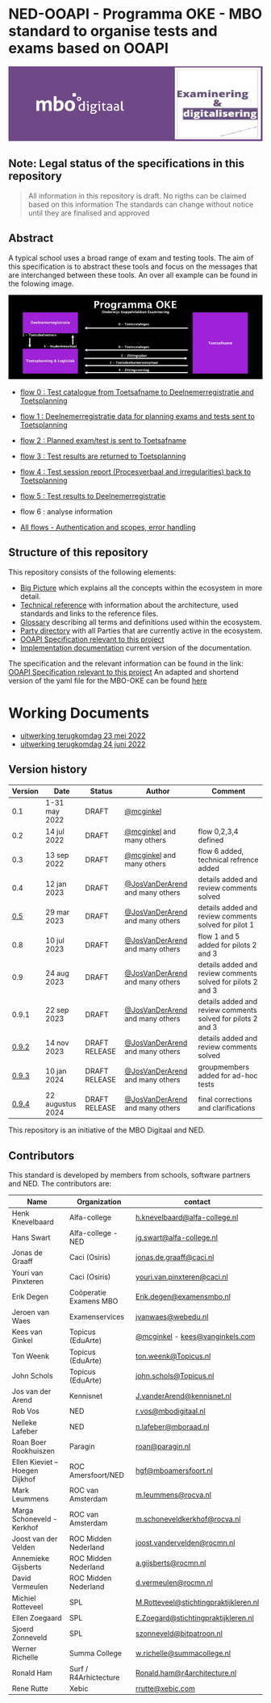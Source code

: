# NED-OOAPI - Programma OKE - MBO standard to organise tests and exams based on OOAPI
![](doc/diagrams/NED-logo.png)




## Note: Legal status of the specifications in this repository
 > All information in this repository is draft. No rigths can be claimed based on this information
 > The standards can change without notice until they are finalised and approved

## Abstract

A typical school uses a broad range of exam and testing tools. The aim of this specification is to abstract these tools and focus on the messages that are interchanged between these tools. An over all example can be found in the folowing image.

![Main](doc/diagrams/ProgrammaOKE.png)

- [flow 0 : Test catalogue from Toetsafname to Deelnemerregistratie and Toetsplanning](doc/flow0.md)
- [flow 1 : Deelnemerregistratie data for planning exams and tests sent to Toetsplanning](doc/flow1.md)
- [flow 2 : Planned exam/test is sent to Toetsafname](doc/flow2.md)
- [flow 3 : Test results are returned to Toetsplanning](doc/flow3.md)
- [flow 4 : Test session report (Procesverbaal and irregularities) back to Toetsplanning](doc/flow4.md)
- [flow 5 : Test results to Deelnemerregistratie](doc/flow5.md)
- flow 6 : analyse information

- [All flows - Authentication and scopes, error handling](doc/ErrorHandling.md)

## Structure of this repository

This repository consists of the following elements:
- [Big Picture](big-picture.md) which explains all the concepts within the ecosystem in more detail.
- [Technical reference](doc/technical-reference.md) with information about the architecture, used standards and links to the reference files.
- [Glossary](glossary.md) describing all terms and definitions used within the ecosystem.
- [Party directory](Party-Directory.md) with all Parties that are currently active in the ecosystem.
- [OOAPI Specification relevant to this project](specification/v5/docs.html)
- [Implementation documentation](doc/documents/MBO-toetsafname_specs_latest.pdf) current version of the documentation.

The specification and the relevant information can be found in the link: [OOAPI Specification relevant to this project](specification/v5/docs.html)
An adapted and shortend version of the yaml file for the MBO-OKE can be found [here](specification/ooapiv5_MBO.yaml)

# Working Documents
- [uitwerking terugkomdag 23 mei 2022](doc/documents/Examinering%20mbo%20-%20terugkomdag%2023mei%20-%20verwerkt.pdf)
- [uitwerking terugkomdag 24 juni 2022](doc/documents/Examinering%20mbo%20-%202e%20terugkomdag%2Baantekeningen.pptx)

## Version history

| Version | Date | Status | Author | Comment |
|---|---|---|---|---|
| 0.1 | 1-31 may 2022 | DRAFT | [@mcginkel](https://github.com/mcginkel) | |
| 0.2 | 14 jul 2022 | DRAFT | [@mcginkel](https://github.com/mcginkel) and many others | flow 0,2,3,4 defined |
| 0.3 | 13 sep 2022 | DRAFT | [@mcginkel](https://github.com/mcginkel) and many others | flow 6 added, technical refrence added |
| 0.4 | 12 jan 2023 | DRAFT | [@JosVanDerArend](https://github.com/JosVanderArend) and many others | details added and review comments solved |
| [0.5](https://github.com/NetwerkExamineringDigitalisering/NED-OOAPI/blob/v0.9.3/doc/documents/MBO-toetsafname%20specs%20v0.5%20-%2020230329%20met%20kleurmarkeringen.pdf) | 29 mar 2023 | DRAFT | [@JosVanDerArend](https://github.com/JosVanderArend) and many others | details added and review comments solved for pilot 1 |
| 0.8 | 10 jul 2023 | DRAFT | [@JosVanDerArend](https://github.com/JosVanderArend) and many others | flow 1 and 5 added for pilots 2 and 3 |
| 0.9 | 24 aug 2023 | DRAFT | [@JosVanDerArend](https://github.com/JosVanderArend) and many others | details added and review comments solved for pilots 2 and 3 |
| 0.9.1 | 22 sep 2023 | DRAFT | [@JosVanDerArend](https://github.com/JosVanderArend) and many others | details added and review comments solved for pilots 2 and 3 |
| [0.9.2](https://github.com/NetwerkExamineringDigitalisering/NED-OOAPI/blob/v0.9.3/doc/documents/MBO-toetsafname%20specs%20v0.9.2_20231114(reviewversie).pdf) | 14 nov 2023 | DRAFT RELEASE | [@JosVanDerArend](https://github.com/JosVanderArend) and many others | details added and review comments solved |
| [0.9.3](https://github.com/NetwerkExamineringDigitalisering/NED-OOAPI/blob/main/doc/documents/MBO-toetsafname%20specs%20v0.9.3_20240223(reviewversie).pdf) | 10 jan 2024 | DRAFT RELEASE | [@JosVanDerArend](https://github.com/JosVanderArend) and many others | groupmembers added for ad-hoc tests|
| [0.9.4](https://github.com/NetwerkExamineringDigitalisering/NED-OOAPI/blob/main/doc/documents/MBO-toetsafname%20specs%20v0.9.4_20240822(reviewversie).pdf) | 22 augustus 2024 | DRAFT RELEASE | [@JosVanDerArend](https://github.com/JosVanderArend) and many others | final corrections and clarifications|

This repository is an initiative of the MBO Digitaal and NED.

## Contributors

This standard is developed by members from schools, software partners and NED. The contributors are:

| Name | Organization | contact |
|---|---|---|
| Henk Knevelbaard |Alfa-college	|	h.knevelbaard@alfa-college.nl|
| Hans Swart | Alfa-college - NED |jg.swart@alfa-college.nl |
| Jonas de Graaff |Caci (Osiris)| jonas.de.graaff@caci.nl |
| Youri van Pinxteren| Caci (Osiris) |youri.van.pinxteren@caci.nl |
| Erik Degen | Coöperatie Examens MBO|Erik.degen@examensmbo.nl |
| Jeroen van Waes |Examenservices| jvanwaes@webedu.nl |
| Kees van Ginkel | Topicus (EduArte)  | [@mcginkel](https://github.com/mcginkel) -  kees@vanginkels.com |
| Ton Weenk| Topicus (EduArte)| ton.weenk@Topicus.nl|
| John Schols | Topicus (EduArte)|john.schols@Topicus.nl|
| Jos van der Arend | Kennisnet | J.vanderArend@kennisnet.nl |
| Rob Vos | NED | r.vos@mbodigitaal.nl |
| Nelleke Lafeber | NED | n.lafeber@mboraad.nl |
| Roan Boer Rookhuiszen |Paragin | roan@paragin.nl |
| Ellen Kieviet – Hoegen Dijkhof |ROC Amersfoort/NED|hgf@mboamersfoort.nl|
| Mark Leummens |ROC van Amsterdam | m.leummens@rocva.nl|	
| Marga Schoneveld - Kerkhof	|ROC van Amsterdam |m.schoneveldkerkhof@rocva.nl|
| Joost van der Velden|ROC Midden Nederland|joost.vandervelden@rocmn.nl|
| Annemieke Gijsberts|ROC Midden Nederland|a.gijsberts@rocmn.nl|
| David Vermeulen|ROC Midden Nederland|d.vermeulen@rocmn.nl|
| Michiel Rotteveel | SPL |M.Rotteveel@stichtingpraktijkleren.nl|
| Ellen Zoegaard | SPL |E.Zoegard@stichtingpraktijkleren.nl|
| Sjoerd Zonneveld | SPL |szonneveld@bitpatroon.nl|	
| Werner Richelle|Summa College|w.richelle@summacollege.nl|
| Ronald Ham | Surf	/ R4Arhictecture|	Ronald.ham@r4architecture.nl |
| Rene Rutte | Xebic | rrutte@xebic.com |


